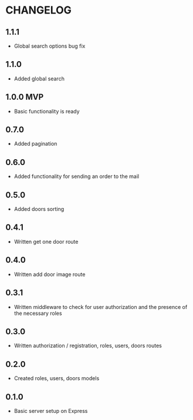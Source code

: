 # CHANGELOG

## 1.1.1

- Global search options bug fix

## 1.1.0

- Added global search

## 1.0.0 MVP

- Basic functionality is ready

## 0.7.0

- Added pagination

## 0.6.0

- Added functionality for sending an order to the mail

## 0.5.0

- Added doors sorting

## 0.4.1

- Written get one door route

## 0.4.0

- Written add door image route

## 0.3.1

- Written middleware to check for user authorization and the presence of the necessary roles

## 0.3.0

- Written authorization / registration, roles, users, doors routes

## 0.2.0

- Created roles, users, doors models

## 0.1.0

- Basic server setup on Express
